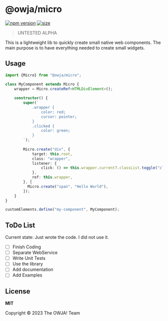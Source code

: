 # @owja/micro

[![npm version](https://img.shields.io/npm/v/@owja/micro/latest)](https://badge.fury.io/js/%40owja%2Fmicro)
[![size](https://img.badgesize.io/https://unpkg.com/@owja/micro/dist/index.js.svg?compression=brotli&label=size&v=1)](https://unpkg.com/@owja/micro/dist/micro.js)

> UNTESTED ALPHA

This is a lightweight lib to quickly create small native web components. The main purpose
is to have everything needed to create small widgets.

## Usage

```typescript
import {Micro} from "@owja/micro";

class MyComponent extends Micro {
    wrapper = Micro.createRef<HTMLDivElement>();
  
    constructor() {
        super(`
            .wrapper {
                color: red;
                cursor: pointer;
            }
            .clicked {
                color: green;
            }
        `);
        
        Micro.create("div", {
            target: this.root,
            class: "wrapper",
            listener: {
                click: () => this.wrapper.current?.classList.toggle("clicked")
            },
            ref: this.wrapper,
        }, [
          Micro.create("span", "Hello World"),
        ]);
    }
}

customElements.define("my-component", MyComponent);
```

## ToDo List

Current state: Just wrote the code. I did not use it.

* [ ] Finish Coding
* [ ] Separate WebService
* [ ] Write Unit Tests
* [ ] Use the library
* [ ] Add documentation
* [ ] Add Examples

## License

**MIT**

Copyright © 2023 The OWJA! Team